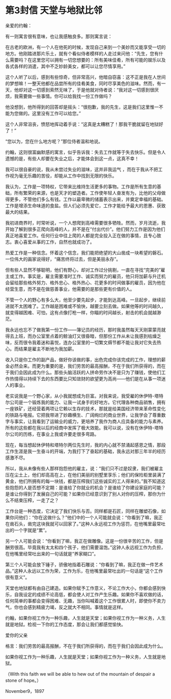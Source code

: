 # 第3封信 天堂与地狱比邻

亲爱的约翰：

有一则寓言很有意味，也让我感触良多。那则寓言说：

在古老的欧洲，有一个人在他死的时候，发现自己来到一个美妙而又能享受一切的地方。他刚踏进那片乐土，就有个看似侍者模样的人走过来问他：“先生，您有什么需要吗？在这里您可以拥有一切您想要的：所有美味佳肴，所有可能的娱乐以及各式各样的消遣，其中不乏妙龄美女，都可以让您尽情享用。”

这个人听了以后，感到有些惊奇，但非常高兴，他暗自窃喜：这不正是我在人世间的梦想嘛！一整天他都在品尝所有的佳肴美食，同时尽享美色的滋味。然而，有一天，他却对这一切感到索然无味了，于是他就对侍者说：“我对这一切感到很厌烦，我需要做一些事情。你可以给我找一份工作做吗？

他没想到，他所得到的回答却是摇头：“很抱歉，我的先生，这是我们这里惟一不能为您做的。这里没有工作可以给您。”

这个人非常沮丧，愤怒地挥动着手说：“这真是太糟糕了！那我干脆就留在地狱好了！”

“您以为，您在什么地方呢？”那位侍者温和地说。

约翰，这则很富幽默感的寓言，似乎告诉我：失去工作就等于失去快乐。但是令人遗憾的是，有些人却要在失业之后，才能体会到这一点，这真不幸！

我可以很自豪的说，我从未尝过失业的滋味，这并非我运气 ，而在于我从不把工作视为毫无乐趣的苦役，却能从工作中找到无限的快乐。

我认为，工作是一项特权，它带来比维持生活更多的事物。工作是所有生意的基础，所有繁荣的来源，也是天才的塑造者。工作使年轻人奋发有为，比他的父母做得更多，不管他们多么有钱。工作以最卑微的储蓄表示出来，并奠定幸福的基础。工作是增添生命味道的食盐。但人们必须先爱它，工作才能给予最大的恩惠、获致最大的结果。

我初进商界时，时常听说，一个人想爬到高峰需要很多牺牲。然而，岁月流逝，我开始了解到很多正爬向高峰的人，并不是在“付出代价”。他们努力工作是因为他们真正地喜爱工作。任何行业中往上爬的人都是完全投入正在做的事情，且专心致志。衷心喜爱从事的工作，自然也就成功了。

热爱工作是一种信念。怀着这个信念，我们能把绝望的大山凿成一块希望的磐石。一位伟大的画家说得好，“痛苦终将过去，但是美丽永存”。

但有些人显然不够聪明，他们有野心，却对工作过分挑剔，一直在寻找“完美的”雇主或工作。事实是，雇主需要准时工作、诚实而努力的雇员，他只将加薪与升迁机会留给那些格外努力、格外忠心、格外热心、花更多的时间做事的雇员，因为他在经营生意，而不是在做慈善事业，他需要的是那些更有价值的人。

不管一个人的野心有多么大，他至少要先起步，才能到达高峰。一旦起步，继续前进就不太困难了。工作越是困难或不愉快，越要立刻去做。如果他等的时间越久，就变得越困难、可怕，这有点像打枪一样，你瞄的时间越长，射击的机会就越渺茫。

我永远也忘不了做我第一份工作——簿记员的经历，那时我虽然每天天刚蒙蒙亮就得去上班，而办公室里点着的鲸油灯又很昏暗，但那份工作从未让我感到枯燥乏味，反而很令我着迷和喜悦，连办公室里的一切繁文缛节都不能让我对它失去热心。而结果是雇主不断地为我加薪。

收入只是你工作的副产品，做好你该做的事，出色完成你该完成的工作，理想的薪金必然会来。而更为重要的是，我们劳苦的最高报酬，不在于我们所获得的，而在于我们会因此成为什么。那些头脑活跃的人拼命劳作决不是只为了赚钱，使他们工作热情得以持续下去的东西要比只知敛财的欲望更为高尚——他们是在从事一项迷人的事业。

老实说我是一个野心家，从小我就想成为巨富。对我来说，我受雇的休伊特-塔特尔公司是一个锻炼我的能力、让我一试身手的好地方。它代理各种商品销售，拥有一座铁矿，还经营着两项让它赖以生存的技术，那就是给美国经济带来革命性变化的铁路与电报。它把我带进了妙趣横生、广阔绚烂的商业世界，让我学会了尊重数字与事实，让我看到了运输业的威力，更培养了我作为商人应具备的能力与素养。所有的这些都在我以后的经商中发挥了极大效能。我可以说，没有在休伊特-塔特尔公司的历练，在事业上我或许要走很多弯路。

现在，每当想起休伊特和塔特尔两位先生时，我的内心就不禁涌起感恩之情，那段工作生涯是我一生奋斗的开端，为我打下了奋起的基础，我永远对那三年半的经历感激不尽。

所以，我从未像有些人那样抱怨他的雇主，说：“我们只不过是奴隶，我们被雇主压在尘土上，他们却高高在上，在他们美丽的别墅里享乐；他们的保险柜里装满了黄金，他们所拥有的每一块钱，都是压榨我们这些诚实的工人得来的。”我不知道这些抱怨的人是否想不定期：是谁给了你就业的机会？是谁给了你建设家庭的可能？是谁让你得到了发展自己的可能？如果你已经意识到了别人对你的压榨，那你为什么不结束压榨，一走了之？

工作台是一种态度，它决定了我们快乐与否。同样都是石匠，同样在雕塑石像，如果你问他们：“你在这做什么？”他们中的一个人可能就会说：“你看到了嘛，我正在凿石头，凿完这块我就可以回家了。”这种人永远视工作为惩罚，在他嘴里最常吐出的一个字就是“累”。

另一个人可能会说：“你看到了嘛，我正在做雕像。这是一份很辛苦的工作，但是酬劳很高。毕竟我有太太和四个孩子，他们需要温饱。”这钟人永远视工作为负担，在他嘴里经常吐出来的一句话就是“养家糊口”。

第三个人可能会放下锤子，骄傲地指着石雕说：“你看到了嘛，我正在做一件艺术品。”这种人永远以工作为荣，工作为乐，在他嘴里最常吐出的一句话是“这个工作很有意义”。

天堂也地狱都有由自己建造。如果你赋予工作意义，不论工作大小，你都会感到快乐，自我设定的成绩不论高低，都会使人对工作产生乐趣。如果你不喜欢做的话，任何简单的事都会变得困难、无趣，当你叫喊着这个工作很累人时，即使你不卖力气，你也会感到精疲力竭，反之就大不相同。事情就是这样。

约翰，如果你视工作为一种乐趣，人生就是天堂；如果你视工作为一种义务，人生就是地狱。检视一下你的工作态度，那会让我们都感觉愉快。

爱你的父亲
 
格言：我们劳苦的最高报酬，不在于我们所获得的，而在于我们会因此成为什么。

如果你视工作为一种乐趣，人生就是天堂；如果你视工作为一种义务，人生就是地狱。

（With this faith we will be able to hew out of the mountain of despair a stone of hope。）



November9，1897